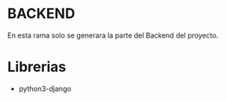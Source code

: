 # BACKEND
En esta rama solo se generara la parte del Backend del proyecto.

# Librerias
- python3-django